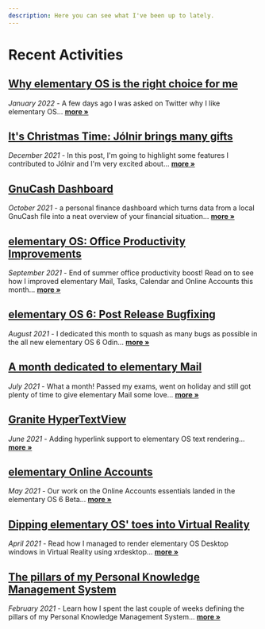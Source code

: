 ```yaml
---
description: Here you can see what I've been up to lately.
---
```


# Recent Activities

## [Why elementary OS is the right choice for me](2022-01-17-why-elementary-os-is-the-right-choice-for-me.md)

_January 2022_ - A few days ago I was asked on Twitter why I like elementary OS… [**more »**](2022-01-17-why-elementary-os-is-the-right-choice-for-me.md)

## [It's Christmas Time: Jólnir brings many gifts](2021-12-22-christmas-time-jolnir-brings-many-gifts.md)

_December 2021_ - In this post, I'm going to highlight some features I contributed to Jólnir and I'm very excited about… [**more »**](2021-12-22-christmas-time-jolnir-brings-many-gifts.md)

## [GnuCash Dashboard](2021-11-14-gnucash-dashboard.md)

_October 2021_ - a personal finance dashboard which turns data from a local GnuCash file into a neat overview of your financial situation… [**more »**](2021-11-14-gnucash-dashboard.md)

## [elementary OS: Office Productivity Improvements](2021-09-28-elementary-os-office-productivity-improvements.md)

_September 2021_ - End of summer office productivity boost! Read on to see how I improved elementary Mail, Tasks, Calendar and Online Accounts this month… [**more »**](2021-09-28-elementary-os-office-productivity-improvements.md)

## [elementary OS 6: Post Release Bugfixing](2021-08-30-elementary-os-6-post-release-bugfixing.md)

_August 2021_ - I dedicated this month to squash as many bugs as possible in the all new elementary OS 6 Odin… [**more »**](2021-08-30-elementary-os-6-post-release-bugfixing.md)

## [A month dedicated to elementary Mail](2021-07-25-a-month-dedicated-to-elementary-mail.md)

_July 2021_ - What a month! Passed my exams, went on holiday and still got plenty of time to give elementary Mail some love… [**more »**](2021-07-25-a-month-dedicated-to-elementary-mail.md)

## [Granite HyperTextView](2021-06-30-granite-hypertextview.md)

_June 2021_ - Adding hyperlink support to elementary OS text rendering… [**more »**](2021-06-30-granite-hypertextview.md)

## [elementary Online Accounts](2021-06-06-elementary-online-accounts.md)

_May 2021_ - Our work on the Online Accounts essentials landed in the elementary OS 6 Beta… [**more »**](2021-06-06-elementary-online-accounts.md)

## [Dipping elementary OS' toes into Virtual Reality](2021-04-27-dipping-elementary-os-toes-into-virtual-reality.md)

_April 2021_ - Read how I managed to render elementary OS Desktop windows in Virtual Reality using xrdesktop… [**more »**](2021-04-27-dipping-elementary-os-toes-into-virtual-reality.md)

## [The pillars of my Personal Knowledge Management System](2021-02-24-the-pillars-of-my-personal-knowledge-management-system.md)

_February 2021_ - Learn how I spent the last couple of weeks defining the pillars of my Personal Knowledge Management System… [**more »**](2021-02-24-the-pillars-of-my-personal-knowledge-management-system.md)

